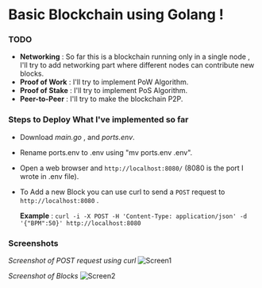 # Basic Blockchain using Golang !

### TODO
- **Networking** : So far this is a blockchain running only in a single node , I'll try to add networking part where different nodes can contribute new blocks.
- **Proof of Work** : I'll try to implement PoW Algorithm.
- **Proof of Stake** : I'll try to implement PoS Algorithm.
- **Peer-to-Peer** : I'll try to make the blockchain P2P.

### Steps to Deploy What I've implemented so far
- Download *main.go* , and *ports.env*.
- Rename ports.env to .env using "mv ports.env .env".
- Open a web browser and `http://localhost:8080/` (8080 is the port I wrote in .env file).
- To Add a new Block you can use curl to send a `POST` request to `http://localhost:8080` .

  **Example** : `curl -i -X POST -H 'Content-Type: application/json' -d '{"BPM":50}' http://localhost:8080`

### Screenshots

*Screenshot of POST request using curl*
![Screen1](https://user-images.githubusercontent.com/60072763/163896882-2ff5bb40-bbce-4763-a02d-c9bd5f7b9c1a.PNG)

*Screenshot of Blocks*
![Screen2](https://user-images.githubusercontent.com/60072763/163896916-c2483bc3-5cfc-4fc1-bfaf-faf8bc34a4e8.PNG)
